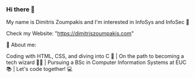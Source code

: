 ### Hi there 👋 
My name is Dimitris Zoumpakis and 
I'm interested in InfoSys and InfoSec 🚀

Check my Website: "https://dimitriszoumpakis.com"

🧔 About me: 

Coding with HTML, CSS, and diving into C 🌟 | On the path to becoming a tech wizard 🧙‍♂️ | Pursuing a BSc in Computer Information Systems at EUC 📚 | Let's code together! 💻



  
